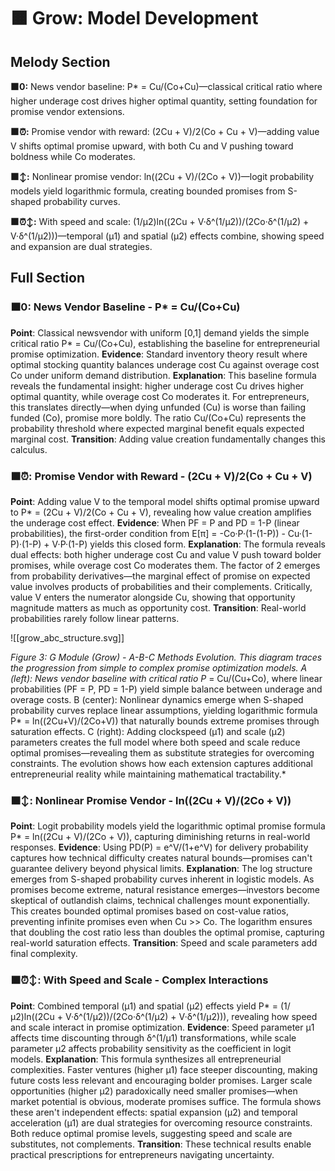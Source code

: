 # 🟧 Grow: Model Development

## Melody Section

**🟧0:** News vendor baseline: P* = Cu/(Co+Cu)—classical critical ratio where higher underage cost drives higher optimal quantity, setting foundation for promise vendor extensions.

**🟧⏰:** Promise vendor with reward: (2Cu + V)/2(Co + Cu + V)—adding value V shifts optimal promise upward, with both Cu and V pushing toward boldness while Co moderates.

**🟧↕️:** Nonlinear promise vendor: ln((2Cu + V)/(2Co + V))—logit probability models yield logarithmic formula, creating bounded promises from S-shaped probability curves.

**🟧⏰↕️:** With speed and scale: (1/μ2)ln((2Cu + V·δ^(1/μ2))/(2Co·δ^(1/μ2) + V·δ^(1/μ2)))—temporal (μ1) and spatial (μ2) effects combine, showing speed and expansion are dual strategies.

## Full Section

### 🟧0: News Vendor Baseline - P* = Cu/(Co+Cu)

**Point**: Classical newsvendor with uniform [0,1] demand yields the simple critical ratio P* = Cu/(Co+Cu), establishing the baseline for entrepreneurial promise optimization. **Evidence**: Standard inventory theory result where optimal stocking quantity balances underage cost Cu against overage cost Co under uniform demand distribution. **Explanation**: This baseline formula reveals the fundamental insight: higher underage cost Cu drives higher optimal quantity, while overage cost Co moderates it. For entrepreneurs, this translates directly—when dying unfunded (Cu) is worse than failing funded (Co), promise more boldly. The ratio Cu/(Co+Cu) represents the probability threshold where expected marginal benefit equals expected marginal cost. **Transition**: Adding value creation fundamentally changes this calculus.

### 🟧⏰: Promise Vendor with Reward - (2Cu + V)/2(Co + Cu + V)

**Point**: Adding value V to the temporal model shifts optimal promise upward to P* = (2Cu + V)/2(Co + Cu + V), revealing how value creation amplifies the underage cost effect. **Evidence**: When PF = P and PD = 1-P (linear probabilities), the first-order condition from E[π] = -Co·P·(1-(1-P)) - Cu·(1-P)·(1-P) + V·P·(1-P) yields this closed form. **Explanation**: The formula reveals dual effects: both higher underage cost Cu and value V push toward bolder promises, while overage cost Co moderates them. The factor of 2 emerges from probability derivatives—the marginal effect of promise on expected value involves products of probabilities and their complements. Critically, value V enters the numerator alongside Cu, showing that opportunity magnitude matters as much as opportunity cost. **Transition**: Real-world probabilities rarely follow linear patterns.

![[grow_abc_structure.svg]]

*Figure 3: G Module (Grow) - A-B-C Methods Evolution. This diagram traces the progression from simple to complex promise optimization models. A (left): News vendor baseline with critical ratio P* = Cu/(Cu+Co), where linear probabilities (PF = P, PD = 1-P) yield simple balance between underage and overage costs. B (center): Nonlinear dynamics emerge when S-shaped probability curves replace linear assumptions, yielding logarithmic formula P* = ln((2Cu+V)/(2Co+V)) that naturally bounds extreme promises through saturation effects. C (right): Adding clockspeed (μ1) and scale (μ2) parameters creates the full model where both speed and scale reduce optimal promises—revealing them as substitute strategies for overcoming constraints. The evolution shows how each extension captures additional entrepreneurial reality while maintaining mathematical tractability.*

### 🟧↕️: Nonlinear Promise Vendor - ln((2Cu + V)/(2Co + V))

**Point**: Logit probability models yield the logarithmic optimal promise formula P* = ln((2Cu + V)/(2Co + V)), capturing diminishing returns in real-world responses. **Evidence**: Using PD(P) = e^V/(1+e^V) for delivery probability captures how technical difficulty creates natural bounds—promises can't guarantee delivery beyond physical limits. **Explanation**: The log structure emerges from S-shaped probability curves inherent in logistic models. As promises become extreme, natural resistance emerges—investors become skeptical of outlandish claims, technical challenges mount exponentially. This creates bounded optimal promises based on cost-value ratios, preventing infinite promises even when Cu >> Co. The logarithm ensures that doubling the cost ratio less than doubles the optimal promise, capturing real-world saturation effects. **Transition**: Speed and scale parameters add final complexity.

### 🟧⏰↕️: With Speed and Scale - Complex Interactions

**Point**: Combined temporal (μ1) and spatial (μ2) effects yield P* = (1/μ2)ln((2Cu + V·δ^(1/μ2))/(2Co·δ^(1/μ2) + V·δ^(1/μ2))), revealing how speed and scale interact in promise optimization. **Evidence**: Speed parameter μ1 affects time discounting through δ^(1/μ1) transformations, while scale parameter μ2 affects probability sensitivity as the coefficient in logit models. **Explanation**: This formula synthesizes all entrepreneurial complexities. Faster ventures (higher μ1) face steeper discounting, making future costs less relevant and encouraging bolder promises. Larger scale opportunities (higher μ2) paradoxically need smaller promises—when market potential is obvious, moderate promises suffice. The formula shows these aren't independent effects: spatial expansion (μ2) and temporal acceleration (μ1) are dual strategies for overcoming resource constraints. Both reduce optimal promise levels, suggesting speed and scale are substitutes, not complements. **Transition**: These technical results enable practical prescriptions for entrepreneurs navigating uncertainty.